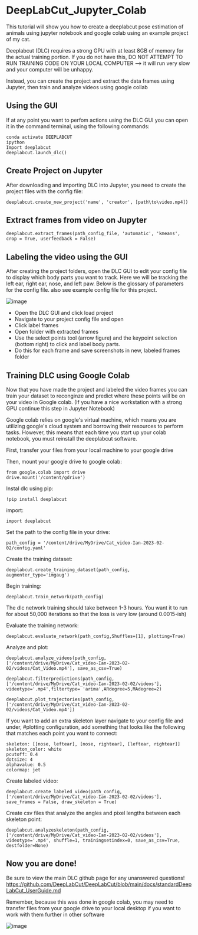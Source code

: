 # DeepLabCut_Jupyter_Colab
This tutorial will show you how to create a deeplabcut pose estimation of animals using jupyter notebook and google colab using an example project of my cat.

Deeplabcut (DLC) requires a strong GPU with at least 8GB of memory for the actual training portion. If you do not have this, DO NOT ATTEMPT TO RUN TRAINING CODE ON YOUR LOCAL COMPUTER --> it will run very slow and your computer will be unhappy. 

Instead, you can create the project and extract the data frames using Jupyter, then train and analyze videos using google collab 

## Using the GUI 

If at any point you want to perfom actions using the DLC GUI you can open it in the command terminal, using the following commands: 

```
conda activate DEEPLABCUT
ipython
Import deeplabcut
deeplabcut.launch_dlc()
```

## Create Project on Jupyter

After downloading and importing DLC into Jupyter, you need to create the project files with the config file:
```
deeplabcut.create_new_project('name', 'creator', [path\to\video.mp4])
```

## Extract frames from video on Jupyter

```
deeplabcut.extract_frames(path_config_file, 'automatic', 'kmeans', crop = True, userfeedback = False)
```

## Labeling the video using the GUI

After creating the project folders, open the DLC GUI to edit your config file to display which body parts you want to track. Here we will be tracking the left ear, right ear, nose, and left paw. Below is the glossary of parameters for the config file. also see example config file for this project.


![image](https://user-images.githubusercontent.com/72940641/217890158-df4e4f82-cfcc-4b7b-8c9c-c57b3e5a743f.png)

- Open the DLC GUI and click load project
- Navigate to your project config file and open
- Click label frames 
- Open folder with extracted frames 
- Use the select points tool (arrow figure) and the keypoint selection (bottom right) to click and label body parts.
- Do this for each frame and save screenshots in new, labeled frames folder


## Training DLC using Google Colab

Now that you have made the project and labeled the video frames you can train your dataset to reconginze and predict where these points will be on your video in Google colab. (If you have a nice workstation with a strong GPU continue this step in Jupyter Notebook)

Google colab relies on google's virtual machine, which means you are utilizing google's cloud system and borrowing their resources to perform tasks. However, this means that each time you start up your colab notebook, you must reinstall the deeplabcut software. 

First, transfer your files from your local machine to your google drive

Then, mount your google drive to google colab:
```
from google.colab import drive
drive.mount('/content/gdrive')
```

Instal dlc using pip:
```
!pip install deeplabcut
```

import:
```
import deeplabcut
```

Set the path to the config file in your drive:
```
path_config = '/content/drive/MyDrive/Cat_video-Ian-2023-02-02/config.yaml'
```

Create the training dataset:
```
deeplabcut.create_training_dataset(path_config, augmenter_type='imgaug')
```

Begin training:
```
deeplabcut.train_network(path_config)
```

The dlc network training should take between 1-3 hours. You want it to run for about 50,000 iterations so that the loss is very low (around 0.0015-ish)

Evaluate the training network:
```
deeplabcut.evaluate_network(path_config,Shuffles=[1], plotting=True)
```

Analyze and plot:
```
deeplabcut.analyze_videos(path_config, ['/content/drive/MyDrive/Cat_video-Ian-2023-02-02/videos/Cat_Video.mp4'], save_as_csv=True)

deeplabcut.filterpredictions(path_config,['/content/drive/MyDrive/Cat_video-Ian-2023-02-02/videos'], videotype='.mp4',filtertype= 'arima',ARdegree=5,MAdegree=2)

deeplabcut.plot_trajectories(path_config, ['/content/drive/MyDrive/Cat_video-Ian-2023-02-02/videos/Cat_Video.mp4'])
```

If you want to add an extra skeleton layer navigate to your config file and under, #plotting configuration, add something that looks like the following 
that matches each point you want to connect:

```
skeleton: [[nose, leftear], [nose, rightear], [leftear, rightear]]
skeleton_color: white
pcutoff: 0.4
dotsize: 4
alphavalue: 0.5
colormap: jet
```

Create labeled video:
```
deeplabcut.create_labeled_video(path_config, ['/content/drive/MyDrive/Cat_video-Ian-2023-02-02/videos'], save_frames = False, draw_skeleton = True)
```

Create csv files that analyze the angles and pixel lengths between each skeleton point:
```
deeplabcut.analyzeskeleton(path_config, ['/content/drive/MyDrive/Cat_video-Ian-2023-02-02/videos'], videotype='.mp4', shuffle=1, trainingsetindex=0, save_as_csv=True, destfolder=None)
```

## Now you are done!
Be sure to view the main DLC github page for any unanswered questions!
https://github.com/DeepLabCut/DeepLabCut/blob/main/docs/standardDeepLabCut_UserGuide.md

Remember, because this was done in google colab, you may need to transfer files from your google drive to your local desktop if you want to work with them further in other software

![image](https://user-images.githubusercontent.com/72940641/217901051-7969a7ec-e492-4b4b-ae7a-4ecf7549e63b.png)











